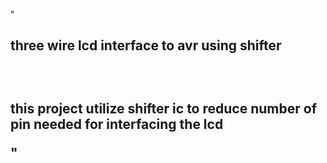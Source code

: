 "<h2> three wire lcd interface to avr using shifter <h2/> <br> <p> this project utilize shifter ic to reduce number of pin needed for interfacing the lcd </p>" 
